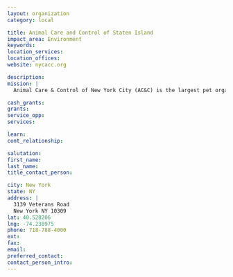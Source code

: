 ```yaml
---
layout: organization
category: local

title: Animal Care and Control of Staten Island
impact_area: Environment
keywords: 
location_services: 
location_offices: 
website: nycacc.org

description: 
mission: |
  Animal Care & Control of New York City (AC&C) is the largest pet organization in the North East, with an estimated number of 44,000 animals rescued each year. As a not-for-profit organization since 1995, Animal Care & Control has been responsible for New York City's municipal shelter system, rescuing, caring for, and finding loving homes for homeless and abandoned animals in New York City. AC&C facilities operate in all five boroughs. 

cash_grants: 
grants: 
service_opp: 
services: 

learn: 
cont_relationship: 

salutation: 
first_name: 
last_name: 
title_contact_person: 

city: New York
state: NY
address: |
  3139 Veterans Road  
  New York NY 10309
lat: 40.528206
lng: -74.238975
phone: 718-788-4000
ext: 
fax: 
email: 
preferred_contact: 
contact_person_intro: 
---
```

